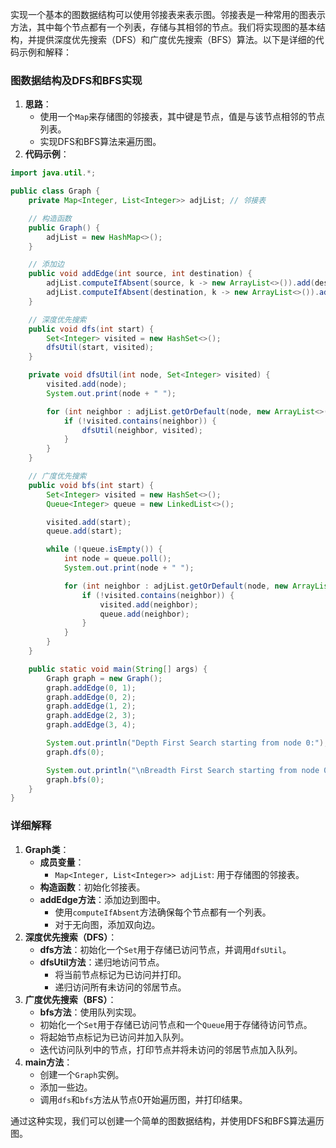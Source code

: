 实现一个基本的图数据结构可以使用邻接表来表示图。邻接表是一种常用的图表示方法，其中每个节点都有一个列表，存储与其相邻的节点。我们将实现图的基本结构，并提供深度优先搜索（DFS）和广度优先搜索（BFS）算法。以下是详细的代码示例和解释：

### 图数据结构及DFS和BFS实现
1. **思路**：
    - 使用一个`Map`来存储图的邻接表，其中键是节点，值是与该节点相邻的节点列表。
    - 实现DFS和BFS算法来遍历图。
2. **代码示例**：

```java
import java.util.*;  

public class Graph {  
    private Map<Integer, List<Integer>> adjList; // 邻接表  

    // 构造函数  
    public Graph() {  
        adjList = new HashMap<>();  
    }  

    // 添加边  
    public void addEdge(int source, int destination) {  
        adjList.computeIfAbsent(source, k -> new ArrayList<>()).add(destination);  
        adjList.computeIfAbsent(destination, k -> new ArrayList<>()).add(source); // 无向图  
    }  

    // 深度优先搜索  
    public void dfs(int start) {  
        Set<Integer> visited = new HashSet<>();  
        dfsUtil(start, visited);  
    }  

    private void dfsUtil(int node, Set<Integer> visited) {  
        visited.add(node);  
        System.out.print(node + " ");  

        for (int neighbor : adjList.getOrDefault(node, new ArrayList<>())) {  
            if (!visited.contains(neighbor)) {  
                dfsUtil(neighbor, visited);  
            }  
        }  
    }  

    // 广度优先搜索  
    public void bfs(int start) {  
        Set<Integer> visited = new HashSet<>();  
        Queue<Integer> queue = new LinkedList<>();  

        visited.add(start);  
        queue.add(start);  

        while (!queue.isEmpty()) {  
            int node = queue.poll();  
            System.out.print(node + " ");  

            for (int neighbor : adjList.getOrDefault(node, new ArrayList<>())) {  
                if (!visited.contains(neighbor)) {  
                    visited.add(neighbor);  
                    queue.add(neighbor);  
                }  
            }  
        }  
    }  

    public static void main(String[] args) {  
        Graph graph = new Graph();  
        graph.addEdge(0, 1);  
        graph.addEdge(0, 2);  
        graph.addEdge(1, 2);  
        graph.addEdge(2, 3);  
        graph.addEdge(3, 4);  

        System.out.println("Depth First Search starting from node 0:");  
        graph.dfs(0);  

        System.out.println("\nBreadth First Search starting from node 0:");  
        graph.bfs(0);  
    }  
}
```

### 详细解释
1. **Graph类**：
    - **成员变量**：
        * `Map<Integer, List<Integer>> adjList`: 用于存储图的邻接表。
    - **构造函数**：初始化邻接表。
    - **addEdge方法**：添加边到图中。
        * 使用`computeIfAbsent`方法确保每个节点都有一个列表。
        * 对于无向图，添加双向边。
2. **深度优先搜索（DFS）**：
    - **dfs方法**：初始化一个`Set`用于存储已访问节点，并调用`dfsUtil`。
    - **dfsUtil方法**：递归地访问节点。
        * 将当前节点标记为已访问并打印。
        * 递归访问所有未访问的邻居节点。
3. **广度优先搜索（BFS）**：
    - **bfs方法**：使用队列实现。
    - 初始化一个`Set`用于存储已访问节点和一个`Queue`用于存储待访问节点。
    - 将起始节点标记为已访问并加入队列。
    - 迭代访问队列中的节点，打印节点并将未访问的邻居节点加入队列。
4. **main方法**：
    - 创建一个`Graph`实例。
    - 添加一些边。
    - 调用`dfs`和`bfs`方法从节点0开始遍历图，并打印结果。

通过这种实现，我们可以创建一个简单的图数据结构，并使用DFS和BFS算法遍历图。

